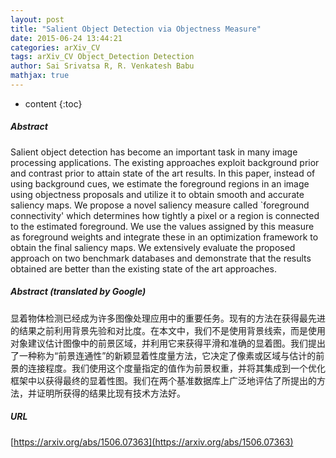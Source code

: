 ```yaml
---
layout: post
title: "Salient Object Detection via Objectness Measure"
date: 2015-06-24 13:44:21
categories: arXiv_CV
tags: arXiv_CV Object_Detection Detection
author: Sai Srivatsa R, R. Venkatesh Babu
mathjax: true
---
```


* content
{:toc}

##### Abstract
Salient object detection has become an important task in many image processing applications. The existing approaches exploit background prior and contrast prior to attain state of the art results. In this paper, instead of using background cues, we estimate the foreground regions in an image using objectness proposals and utilize it to obtain smooth and accurate saliency maps. We propose a novel saliency measure called `foreground connectivity' which determines how tightly a pixel or a region is connected to the estimated foreground. We use the values assigned by this measure as foreground weights and integrate these in an optimization framework to obtain the final saliency maps. We extensively evaluate the proposed approach on two benchmark databases and demonstrate that the results obtained are better than the existing state of the art approaches.

##### Abstract (translated by Google)
显着物体检测已经成为许多图像处理应用中的重要任务。现有的方法在获得最先进的结果之前利用背景先验和对比度。在本文中，我们不是使用背景线索，而是使用对象建议估计图像中的前景区域，并利用它来获得平滑和准确的显着图。我们提出了一种称为“前景连通性”的新颖显着性度量方法，它决定了像素或区域与估计的前景的连接程度。我们使用这个度量指定的值作为前景权重，并将其集成到一个优化框架中以获得最终的显着性图。我们在两个基准数据库上广泛地评估了所提出的方法，并证明所获得的结果比现有技术方法好。

##### URL
[https://arxiv.org/abs/1506.07363](https://arxiv.org/abs/1506.07363)

